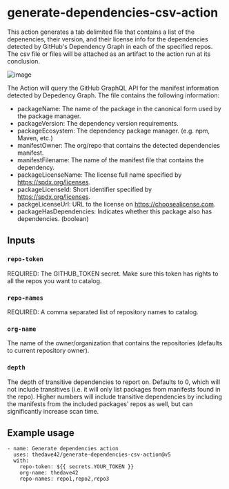 # generate-dependencies-csv-action

This action generates a tab delimited file that contains a list of the depenencies, their version, and their license info for the dependencies detected by GitHub's Dependency Graph in each of the specified repos.  The csv file or files will be attached as an artifact to the action run at its conclusion.

![image](https://user-images.githubusercontent.com/50186003/110385625-06664900-8014-11eb-8f38-eda7789a797b.png)

The Action will query the GitHub GraphQL API for the manifest information detected by Depedency Graph.  The file contains the following information:

- packageName: The name of the package in the canonical form used by the package manager.
- packageVersion: The dependency version requirements.
- packageEcosystem: The dependency package manager. (e.g. npm, Maven, etc.)
- manifestOwner: The org/repo that contains the detected dependencies manifest.
- manifestFilename: The name of the manifest file that contains the dependency.
- packageLicenseName: The license full name specified by https://spdx.org/licenses.
- packageLicenseId: Short identifier specified by https://spdx.org/licenses.
- packgeLicenseUrl: URL to the license on https://choosealicense.com.
- packageHasDependencies: Indicates whether this package also has dependencies. (boolean)

## Inputs

### `repo-token`

REQUIRED: The GITHUB_TOKEN secret. Make sure this token has rights to all the repos you want to catalog.

### `repo-names`

REQUIRED: A comma separated list of repository names to catalog.

### `org-name`

The name of the owner/organization that contains the repositories (defaults to current repository owner).

### `depth`

The depth of transitive dependencies to report on.  Defaults to 0,  which will not include transitives (i.e. it will only list packages from manifests found in the repo).  Higher numbers will include transitive dependencies by including the manifests from the included packages' repos as well, but can significantly increase scan time.



## Example usage

    - name: Generate dependencies action
      uses: thedave42/generate-dependencies-csv-action@v5
      with:
        repo-token: ${{ secrets.YOUR_TOKEN }}
        org-name: thedave42
        repo-names: repo1,repo2,repo3
